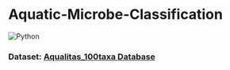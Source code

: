 # Aquatic-Microbe-Classification

![Python](https://img.shields.io/badge/Python%20-Python%203.9.1-yellowgreen?style=for-the-badge&logo=python)

### Dataset: [Aqualitas_100taxa Database](https://figshare.com/articles/dataset/Aqualitas_Database_full_release_/11728980)
